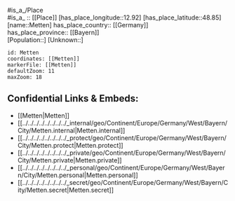 ﻿---
location: [48.85,12.92] 
mapzoom: [7,12] 
mapmarker: city 
type: City
tags:
- geo/City


SpocWebEntityId: 32442
isDeleted: false
confidential: public

---
#is_a_/Place  
#is_a_ :: [[Place]] 
[has_place_longitude::12.92] 
[has_place_latitude::48.85] 
[name::Metten] 
has_place_country:: [[Germany]]  
has_place_province:: [[Bayern]]  
[Population::] 
[Unknown::] 


```leaflet
id: Metten
coordinates: [[Metten]] 
markerFile: [[Metten]] 
defaultZoom: 11 
maxZoom: 18
```


## Confidential Links & Embeds: 
- [[Metten|Metten]]  
- [[../../../../../../../../_internal/geo/Continent/Europe/Germany/West/Bayern/City/Metten.internal|Metten.internal]] 
- [[../../../../../../../../_protect/geo/Continent/Europe/Germany/West/Bayern/City/Metten.protect|Metten.protect]] 
- [[../../../../../../../../_private/geo/Continent/Europe/Germany/West/Bayern/City/Metten.private|Metten.private]] 
- [[../../../../../../../../_personal/geo/Continent/Europe/Germany/West/Bayern/City/Metten.personal|Metten.personal]] 
- [[../../../../../../../../_secret/geo/Continent/Europe/Germany/West/Bayern/City/Metten.secret|Metten.secret]] 
